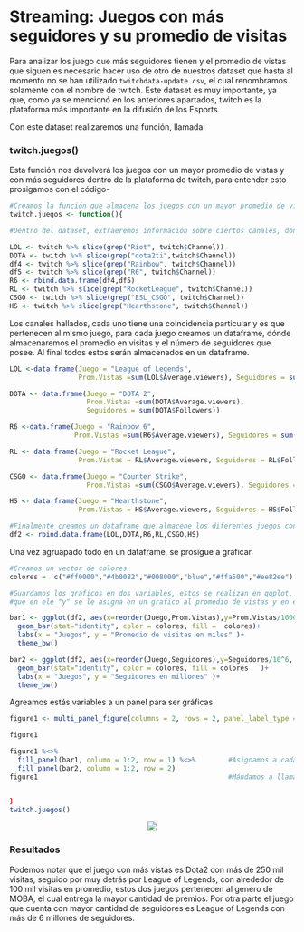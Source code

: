 
# Streaming: Juegos con más seguidores y su promedio de visitas

Para analizar los juego que más seguidores tienen y el promedio de vistas que siguen es necesario hacer uso de otro de nuestros dataset que hasta al momento no se han utilizado `twitchdata-update.csv`, el cual renombramos solamente con el nombre de twitch.
Este dataset es muy importante, ya que, como ya se mencionó en los anteriores apartados, twitch es la plataforma más importante en la difusión de los Esports.

Con este dataset realizaremos una función, llamada:

### twitch.juegos()

Esta función nos devolverá los juegos con un mayor promedio de vistas y con más seguidores dentro de la plataforma de twitch, para entender esto prosigamos con el código-

```R
#Creamos la función que almacena los juegos con un mayor promedio de vistas y seguidores
twitch.juegos <- function(){

#Dentro del dataset, extraeremos información sobre ciertos canales, dónde buscamos coincidencias a través de la función grep() 

LOL <- twitch %>% slice(grep("Riot", twitch$Channel)) 
DOTA <- twitch %>% slice(grep("dota2ti",twitch$Channel))
df4 <- twitch %>% slice(grep("Rainbow", twitch$Channel))
df5 <- twitch %>% slice(grep("R6", twitch$Channel))
R6 <- rbind.data.frame(df4,df5)                                           #df4 y df5 representan al mismo juego, se hace su conjunción
RL <- twitch %>% slice(grep("RocketLeague", twitch$Channel))
CSGO <- twitch %>% slice(grep("ESL_CSGO", twitch$Channel))
HS <- twitch %>% slice(grep("Hearthstone", twitch$Channel))
```

Los canales hallados, cada uno tiene una coincidencia particular y es que pertenecen al mismo juego, para cada juego creamos un dataframe, dónde almacenaremos el promedio en visitas y el número de seguidores que posee. Al final todos estos serán almacenados en un dataframe.

```R
LOL <-data.frame(Juego = "League of Legends", 
                 Prom.Vistas =sum(LOL$Average.viewers), Seguidores = sum(LOL$Followers))

DOTA <- data.frame(Juego = "DOTA 2", 
                   Prom.Vistas =sum(DOTA$Average.viewers), 
                   Seguidores = sum(DOTA$Followers))

R6 <-data.frame(Juego = "Rainbow 6", 
                Prom.Vistas =sum(R6$Average.viewers), Seguidores = sum(R6$Followers))

RL <- data.frame(Juego = "Rocket League", 
                 Prom.Vistas = RL$Average.viewers, Seguidores = RL$Followers)

CSGO <- data.frame(Juego = "Counter Strike", 
                   Prom.Vistas =sum(CSGO$Average.viewers), Seguidores = sum(CSGO$Followers))

HS <- data.frame(Juego = "Hearthstone", 
                 Prom.Vistas = HS$Average.viewers, Seguidores = HS$Followers)

#Finalmente creamos un dataframe que almacene los diferentes juegos con las características mencionadas
df2 <- rbind.data.frame(LOL,DOTA,R6,RL,CSGO,HS)
```

Una vez agruapado todo en un dataframe, se prosigue a graficar. 
```R
#Creamos un vector de colores 
colores =  c("#ff0000","#4b0082","#008000","blue","#ffa500","#ee82ee") 

#Guardamos los gráficos en dos variables, estos se realizan en ggplot, donde incluimos en el eje "x" el juego, mientras 
#que en ele "y" se le asigna en un grafico al promedio de vistas y en el otro al número de seguidores

bar1 <- ggplot(df2, aes(x=reorder(Juego,Prom.Vistas),y=Prom.Vistas/1000,))+             
  geom_bar(stat="identity", color = colores, fill =  colores)+
  labs(x = "Juegos", y = "Promedio de visitas en miles" )+ 
  theme_bw()

bar2 <- ggplot(df2, aes(x=reorder(Juego,Seguidores),y=Seguidores/10^6, fill = Juego))+
  geom_bar(stat="identity", color = colores, fill = colores   )+
  labs(x = "Juegos", y = "Seguidores en millones" )+
  theme_bw()

```

Agreamos estás variables a un panel para ser gráficas

```R
figure1 <- multi_panel_figure(columns = 2, rows = 2, panel_label_type = "none")     #Creamos el panel

figure1

figure1 %<>%
  fill_panel(bar1, column = 1:2, row = 1) %<>%        #Asignamos a cada grafico su posición
  fill_panel(bar2, column = 1:2, row = 2)
figure1                                               #Mándamos a llamar al panel con los gráficos


}
twitch.juegos()
```

<p align="center">
<img src="../../Imágenes/Proyecto_twitch.png">
</p>

### Resultados
Podemos notar que el juego con más vistas es Dota2 con más de 250 mil visitas, seguido por muy detrás por League of Legends, con alrededor de 100 mil visitas en promedio, estos dos juegos pertenecen al genero de MOBA, el cual entrega la mayor cantidad de premios.
Por otra parte el juego que cuenta con mayor cantidad de seguidores es League of Legends con más de 6 millones de seguidores.
